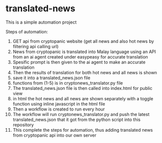 # translated-news
This is a simple automation project

Steps of automation:

1. GET api from cryptopanic website (get all news and also hot news by filtering api calling url)
2. News from cryptopanic is translated into Malay language using an API from an ai agent created under easypeasy for accurate translation
3. Spesific prompt is then given to the ai agent to make an accurate translation
4. Then the results of translation for both hot news and all news is shown
5. save it into a translated_news.json file
6. functions from (1-5) is in cryptonews_translator.py file
7. The translated_news.json file is then called into index.html for public view
8. in html the hot news and all news are shown separately with a toggle function using inline javascript in the html file
9. Then a workflow is created to run every hour
10. The workflow will run cryptonews_translator.py and push the latest translated_news.json that it got from the python script into this repository
11. This complete the steps for automation, thus adding translated news from cryptopanic api into our own server


